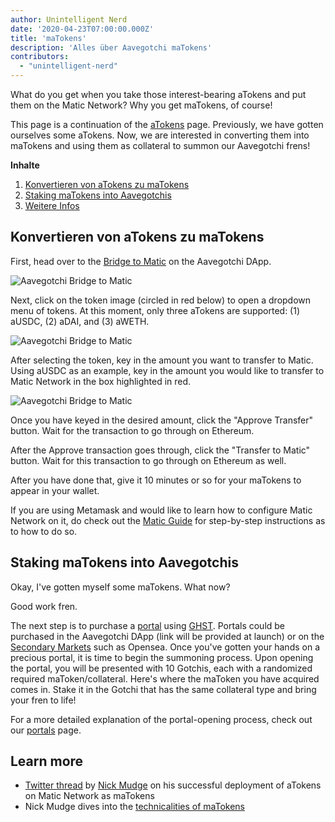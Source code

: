 ```yaml
---
author: Unintelligent Nerd
date: '2020-04-23T07:00:00.000Z'
title: 'maTokens'
description: 'Alles über Aavegotchi maTokens'
contributors:
  - "unintelligent-nerd"
---
```


What do you get when you take those interest-bearing aTokens and put them on the Matic Network? Why you get maTokens, of course!

This page is a continuation of the [aTokens](/atokens) page. Previously, we have gotten ourselves some aTokens. Now, we are interested in converting them into maTokens and using them as collateral to summon our Aavegotchi frens!

<div class="contentsBox">

**Inhalte**

<ol>
<li><a href=#converting-atokens-into-matokens>Konvertieren von aTokens zu maTokens</a></li>
<li><a href=#staking-matokens-into-aavegotchis>Staking maTokens into Aavegotchis</a></li>
<li><a href=#learn-more>Weitere Infos</a></li>
</ol>

</div>

## Konvertieren von aTokens zu maTokens

First, head over to the [Bridge to Matic](https://aavegotchi.com/bridge) on the Aavegotchi DApp.

<img class = "bodyImage" src = "/matokens/bridge-to-matic.png" alt = "Aavegotchi Bridge to Matic" />

Next, click on the token image (circled in red below) to open a dropdown menu of tokens. At this moment, only three aTokens are supported: (1) aUSDC, (2) aDAI, and (3) aWETH.

<img class = "bodyImage" src = "/matokens/select-atoken-to-convert.png" alt = "Aavegotchi Bridge to Matic" />

After selecting the token, key in the amount you want to transfer to Matic. Using aUSDC as an example, key in the amount you would like to transfer to Matic Network in the box highlighted in red.

<img class = "bodyImage" src = "/matokens/amount-to-transfer-to-matic.png" alt = "Aavegotchi Bridge to Matic" />

Once you have keyed in the desired amount, click the "Approve Transfer" button. Wait for the transaction to go through on Ethereum.

After the Approve transaction goes through, click the "Transfer to Matic" button. Wait for this transaction to go through on Ethereum as well.

After you have done that, give it 10 minutes or so for your maTokens to appear in your wallet.

If you are using Metamask and would like to learn how to configure Matic Network on it, do check out the [Matic Guide](/matic) for step-by-step instructions as to how to do so.

## Staking maTokens into Aavegotchis

Okay, I've gotten myself some maTokens. What now?

Good work fren.

The next step is to purchase a [portal](/portals) using [GHST](/ghst). Portals could be purchased in the Aavegotchi DApp (link will be provided at launch) or on the [Secondary Markets](/marketplace) such as Opensea. Once you've gotten your hands on a precious portal, it is time to begin the summoning process. Upon opening the portal, you will be presented with 10 Gotchis, each with a randomized required maToken/collateral. Here's where the maToken you have acquired comes in. Stake it in the Gotchi that has the same collateral type and bring your fren to life!

For a more detailed explanation of the portal-opening process, check out our [portals](/portals) page.

## Learn more

* [Twitter thread](https://twitter.com/mudgen/status/1352399348219445250) by [Nick Mudge](/team#nick-mudge) on his successful deployment of aTokens on Matic Network as maTokens
* Nick Mudge dives into the [technicalities of maTokens](https://aavegotchi.substack.com/p/aaves-interest-bearing-atokens-on)